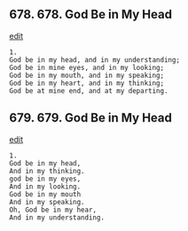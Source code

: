 
## 678.  678. God Be in My Head
[edit](https://docs.google.com/document/d/11_PmehAJBnoNvy7iKZlvGVk7Pfc9sTGi/edit?mode=html)






    1.
    God be in my head, and in my understanding;
    God be in mine eyes, and in my looking;
    God be in my mouth, and in my speaking;
    God be in my heart, and in my thinking;
    God be at mine end, and at my departing.

## 679.  679. God Be in My Head
[edit](https://docs.google.com/document/d/11VLRHQdWOxVP%2D739T5VbshfTdfkDtJMD/edit?mode=html)



    1.
    God be in my head,
    And in my thinking.
    god be in my eyes,
    And in my looking.
    God be in my mouth
    And in my speaking.
    Oh, God be in my hear,
    And in my understanding.
